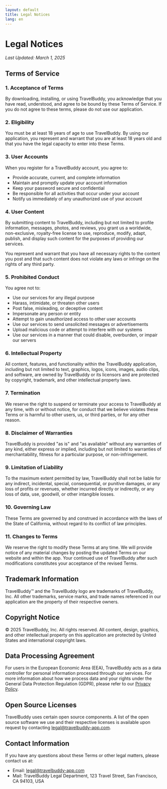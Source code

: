 ```yaml
---
layout: default
title: Legal Notices
lang: en
---
```


# Legal Notices

*Last Updated: March 1, 2025*

## Terms of Service

### 1. Acceptance of Terms

By downloading, installing, or using TravelBuddy, you acknowledge that you have read, understood, and agree to be bound by these Terms of Service. If you do not agree to these terms, please do not use our application.

### 2. Eligibility

You must be at least 18 years of age to use TravelBuddy. By using our application, you represent and warrant that you are at least 18 years old and that you have the legal capacity to enter into these Terms.

### 3. User Accounts

When you register for a TravelBuddy account, you agree to:

- Provide accurate, current, and complete information
- Maintain and promptly update your account information
- Keep your password secure and confidential
- Be responsible for all activities that occur under your account
- Notify us immediately of any unauthorized use of your account

### 4. User Content

By submitting content to TravelBuddy, including but not limited to profile information, messages, photos, and reviews, you grant us a worldwide, non-exclusive, royalty-free license to use, reproduce, modify, adapt, publish, and display such content for the purposes of providing our services.

You represent and warrant that you have all necessary rights to the content you post and that such content does not violate any laws or infringe on the rights of any third party.

### 5. Prohibited Conduct

You agree not to:

- Use our services for any illegal purpose
- Harass, intimidate, or threaten other users
- Post false, misleading, or deceptive content
- Impersonate any person or entity
- Attempt to gain unauthorized access to other user accounts
- Use our services to send unsolicited messages or advertisements
- Upload malicious code or attempt to interfere with our systems
- Use our services in a manner that could disable, overburden, or impair our servers

### 6. Intellectual Property

All content, features, and functionality within the TravelBuddy application, including but not limited to text, graphics, logos, icons, images, audio clips, and software, are owned by TravelBuddy or its licensors and are protected by copyright, trademark, and other intellectual property laws.

### 7. Termination

We reserve the right to suspend or terminate your access to TravelBuddy at any time, with or without notice, for conduct that we believe violates these Terms or is harmful to other users, us, or third parties, or for any other reason.

### 8. Disclaimer of Warranties

TravelBuddy is provided "as is" and "as available" without any warranties of any kind, either express or implied, including but not limited to warranties of merchantability, fitness for a particular purpose, or non-infringement.

### 9. Limitation of Liability

To the maximum extent permitted by law, TravelBuddy shall not be liable for any indirect, incidental, special, consequential, or punitive damages, or any loss of profits or revenues, whether incurred directly or indirectly, or any loss of data, use, goodwill, or other intangible losses.

### 10. Governing Law

These Terms are governed by and construed in accordance with the laws of the State of California, without regard to its conflict of law principles.

### 11. Changes to Terms

We reserve the right to modify these Terms at any time. We will provide notice of any material changes by posting the updated Terms on our website and within the app. Your continued use of TravelBuddy after such modifications constitutes your acceptance of the revised Terms.

## Trademark Information

TravelBuddy™ and the TravelBuddy logo are trademarks of TravelBuddy, Inc. All other trademarks, service marks, and trade names referenced in our application are the property of their respective owners.

## Copyright Notice

© 2025 TravelBuddy, Inc. All rights reserved. All content, design, graphics, and other intellectual property on this application are protected by United States and international copyright laws.

## Data Processing Agreement

For users in the European Economic Area (EEA), TravelBuddy acts as a data controller for personal information processed through our services. For more information about how we process data and your rights under the General Data Protection Regulation (GDPR), please refer to our [Privacy Policy](/privacy).

## Open Source Licenses

TravelBuddy uses certain open source components. A list of the open source software we use and their respective licenses is available upon request by contacting legal@travelbuddy-app.com.

## Contact Information

If you have any questions about these Terms or other legal matters, please contact us at:

- Email: legal@travelbuddy-app.com
- Mail: TravelBuddy Legal Department, 123 Travel Street, San Francisco, CA 94103, USA